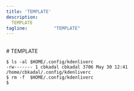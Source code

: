 ```yaml
---
title: 'TEMPLATE'
description:
  TEMPLATE
tagline:          "TEMPLATE"
---
```


<br id="idx00">
# TEMPLATE

```
$ ls -al $HOME/.config/kdenliverc 
-rw------- 1 cbkadal cbkadal 3706 May 30 12:41 /home/cbkadal/.config/kdenliverc
$ rm -f  $HOME/.config/kdenliverc 
$ 

```

